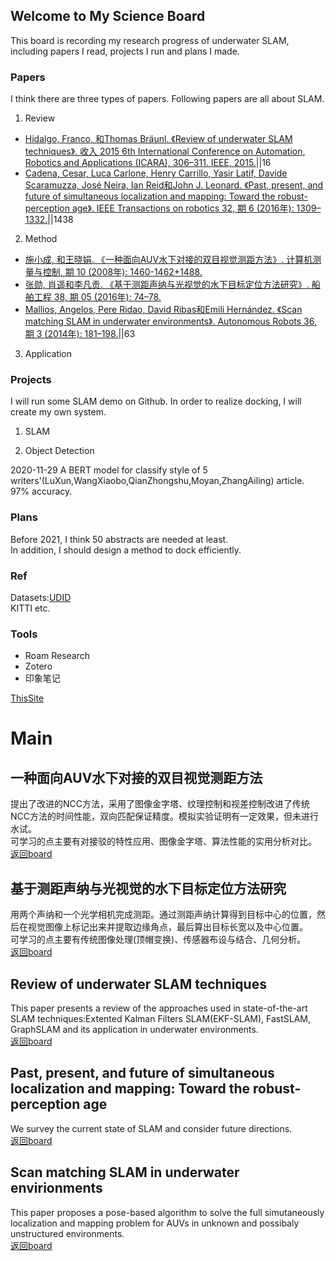 ## Welcome to My Science Board
This board is recording my research progress of underwater SLAM, including papers I read, projects I run and plans I made.

### Papers
I think there are three types of papers. Following papers are all about SLAM.
1. Review
* [Hidalgo, Franco, 和Thomas Bräunl. 《Review of underwater SLAM techniques》. 收入 2015 6th International Conference on Automation, Robotics and Applications (ICARA), 306–311. IEEE, 2015.](#Review-of-underwater-SLAM-techniques)||16
* [Cadena, Cesar, Luca Carlone, Henry Carrillo, Yasir Latif, Davide Scaramuzza, José Neira, Ian Reid和John J. Leonard. 《Past, present, and future of simultaneous localization and mapping: Toward the robust-perception age》. IEEE Transactions on robotics 32, 期 6 (2016年): 1309–1332.](#Past,-present,-and-future-of-simultaneous-localization-and-mapping:-Toward-the-robust-perception-age)||1438

2. Method
* [施小成, 和王晓娟. 《一种面向AUV水下对接的双目视觉测距方法》. 计算机测量与控制, 期 10 (2008年): 1460-1462+1488.](#一种面向AUV水下对接的双目视觉测距方法)
* [张勋, 肖遥和李凡贡. 《基于测距声纳与光视觉的水下目标定位方法研究》. 船舶工程 38, 期 05 (2016年): 74–78.](#基于测距声纳与光视觉的水下目标定位方法研究)
* [Mallios, Angelos, Pere Ridao, David Ribas和Emili Hernández. 《Scan matching SLAM in underwater environments》. Autonomous Robots 36, 期 3 (2014年): 181–198.](#Scan-matching-SLAM-in-underwater-environments)||63



3. Application

### Projects
I will run some SLAM demo on Github. In order to realize docking, I will create my own system.
1. SLAM

2. Object Detection


2020-11-29 A BERT model for classify style of 5 writers'(LuXun,WangXiaobo,QianZhongshu,Moyan,ZhangAiling) article. 97% accuracy.

### Plans
Before 2021, I think 50 abstracts are needed at least.  
In addition, I should design a method to dock efficiently.

### Ref
Datasets:[UDID](http://vision.is.tohoku.ac.jp/~liushuang/a-vision-based-underwater-docking-system/dataset/UDID_datasets.zip)  
KITTI etc.

### Tools
* Roam Research
* Zotero
* 印象笔记

[ThisSite](https://matrixa.github.io/Science/)

# Main
## 一种面向AUV水下对接的双目视觉测距方法
提出了改进的NCC方法，采用了图像金字塔、纹理控制和视差控制改进了传统NCC方法的时间性能，双向匹配保证精度。模拟实验证明有一定效果，但未进行水试。  
可学习的点主要有对接驳的特性应用、图像金字塔、算法性能的实用分析对比。  
[返回board](#papers)
## 基于测距声纳与光视觉的水下目标定位方法研究
用两个声纳和一个光学相机完成测距。通过测距声纳计算得到目标中心的位置，然后在视觉图像上标记出来并提取边缘角点，最后算出目标长宽以及中心位置。  
可学习的点主要有传统图像处理(顶帽变换)、传感器布设与结合、几何分析。  
[返回board](#papers)
## Review of underwater SLAM techniques
This paper presents a review of the approaches used in state-of-the-art SLAM techniques:Extented Kalman Filters SLAM(EKF-SLAM), FastSLAM, GraphSLAM and its application in underwater environments.  
[返回board](#papers)
## Past, present, and future of simultaneous localization and mapping: Toward the robust-perception age
We survey the current state of SLAM and consider future directions.  
[返回board](#papers)
## Scan matching SLAM in underwater envirionments
This paper proposes a pose-based algorithm to solve the full simutaneously localization and mapping problem for AUVs in unknown and possibaly unstructured environments.  
[返回board](#papers)
